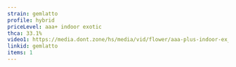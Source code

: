```yaml
---
strain: gemlatto
profile: hybrid
priceLevel: aaa+ indoor exotic
thca: 33.1%
video1: https://media.dont.zone/hs/media/vid/flower/aaa-plus-indoor-ex_hybrid_gemlatto.webm
linkid: gemlatto
items: 1
---
```

